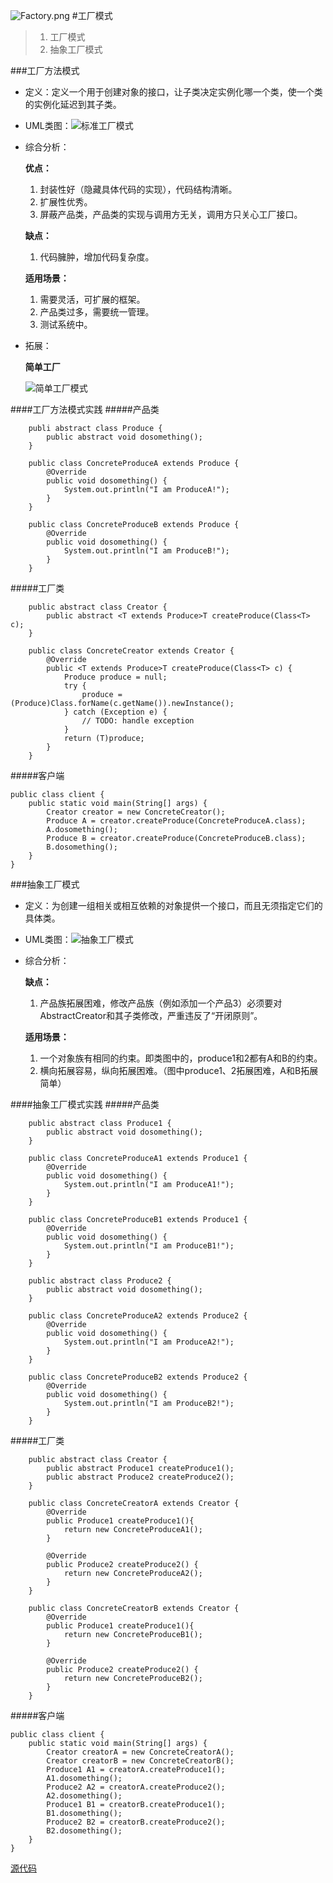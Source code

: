 ![Factory.png](https://upload-images.jianshu.io/upload_images/1933808-95769dc037c0e80b.png?imageMogr2/auto-orient/strip%7CimageView2/2/w/1240)
#工厂模式

> 1. 工厂模式
> 2. 抽象工厂模式

###工厂方法模式
* 定义：定义一个用于创建对象的接口，让子类决定实例化哪一个类，使一个类的实例化延迟到其子类。
* UML类图：![标准工厂模式](https://upload-images.jianshu.io/upload_images/1933808-81961f7314b08c07.png?imageMogr2/auto-orient/strip%7CimageView2/2/w/1240)

* 综合分析：

 	**优点：**
 	
 	1. 封装性好（隐藏具体代码的实现），代码结构清晰。
	2. 扩展性优秀。
	3. 屏蔽产品类，产品类的实现与调用方无关，调用方只关心工厂接口。

	**缺点：**
	
	1. 代码臃肿，增加代码复杂度。

	**适用场景：**
	
	1. 需要灵活，可扩展的框架。
	2. 产品类过多，需要统一管理。
	3. 测试系统中。

* 拓展：

	**简单工厂**
	
	![简单工厂模式](https://upload-images.jianshu.io/upload_images/1933808-c977b5bc53a06bd3.png?imageMogr2/auto-orient/strip%7CimageView2/2/w/1240)
	
####工厂方法模式实践
#####产品类

```
	publi abstract class Produce {
		public abstract void dosomething();
	}
	
	public class ConcreteProduceA extends Produce {
		@Override
		public void dosomething() {
			System.out.println("I am ProduceA!");
		}
	}
	
	public class ConcreteProduceB extends Produce {
		@Override
		public void dosomething() {
			System.out.println("I am ProduceB!");
		}
	}
```
#####工厂类
```
	public abstract class Creator {
		public abstract <T extends Produce>T createProduce(Class<T> c);
	}
	
	public class ConcreteCreator extends Creator {
		@Override
		public <T extends Produce>T createProduce(Class<T> c) {
			Produce produce = null;
			try {
				produce = (Produce)Class.forName(c.getName()).newInstance();
			} catch (Exception e) {
				// TODO: handle exception
			}
			return (T)produce;
		}
	}
```
#####客户端
```
public class client {
	public static void main(String[] args) {
		Creator creator = new ConcreteCreator();
		Produce A = creator.createProduce(ConcreteProduceA.class);
		A.dosomething();
		Produce B = creator.createProduce(ConcreteProduceB.class);
		B.dosomething();
	}
}
```

###抽象工厂模式
* 定义：为创建一组相关或相互依赖的对象提供一个接口，而且无须指定它们的具体类。
* UML类图：![抽象工厂模式](https://upload-images.jianshu.io/upload_images/1933808-b3bc6888c482e328.png?imageMogr2/auto-orient/strip%7CimageView2/2/w/1240)

* 综合分析：

	**缺点：**
	
	1. 产品族拓展困难，修改产品族（例如添加一个产品3）必须要对AbstractCreator和其子类修改，严重违反了“开闭原则”。

	**适用场景：**
	
	1. 一个对象族有相同的约束。即类图中的，produce1和2都有A和B的约束。
	2. 横向拓展容易，纵向拓展困难。（图中produce1、2拓展困难，A和B拓展简单）


####抽象工厂模式实践
#####产品类

```
	public abstract class Produce1 {
		public abstract void dosomething();
	}
	
	public class ConcreteProduceA1 extends Produce1 {
		@Override
		public void dosomething() {
			System.out.println("I am ProduceA1!");
		}
	}
	
	public class ConcreteProduceB1 extends Produce1 {
		@Override
		public void dosomething() {
			System.out.println("I am ProduceB1!");
		}
	}
	
	public abstract class Produce2 {
		public abstract void dosomething();
	}
	
	public class ConcreteProduceA2 extends Produce2 {
		@Override
		public void dosomething() {
			System.out.println("I am ProduceA2!");
		}
	}
	
	public class ConcreteProduceB2 extends Produce2 {
		@Override
		public void dosomething() {
			System.out.println("I am ProduceB2!");
		}
	}
```
#####工厂类
```
	public abstract class Creator {
		public abstract Produce1 createProduce1();
		public abstract Produce2 createProduce2();
	}
	
	public class ConcreteCreatorA extends Creator {
		@Override
		public Produce1 createProduce1(){
			return new ConcreteProduceA1();
		}
		
		@Override
		public Produce2 createProduce2() {
			return new ConcreteProduceA2();
		}
	}
	
	public class ConcreteCreatorB extends Creator {
		@Override
		public Produce1 createProduce1(){
			return new ConcreteProduceB1();
		}
		
		@Override
		public Produce2 createProduce2() {
			return new ConcreteProduceB2();
		}
	}
```
#####客户端
```
public class client {
	public static void main(String[] args) {
		Creator creatorA = new ConcreteCreatorA();
		Creator creatorB = new ConcreteCreatorB();
		Produce1 A1 = creatorA.createProduce1();
		A1.dosomething();
		Produce2 A2 = creatorA.createProduce2();
		A2.dosomething();
		Produce1 B1 = creatorB.createProduce1();
		B1.dosomething();
		Produce2 B2 = creatorB.createProduce2();
		B2.dosomething();
	}
}
```

[源代码]()